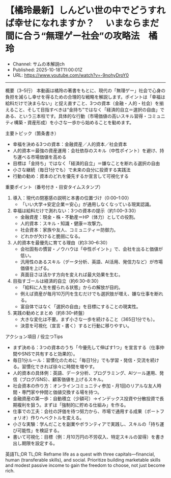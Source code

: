 # 【橘玲最新】しんどい世の中でどうすれば幸せになれますか？　 いまならまだ間に合う“無理ゲー社会”の攻略法　橘玲

- Channel: サムの本解説ch
- Published: 2025-10-18T11:00:01Z
- URL: https://www.youtube.com/watch?v=-9nohyDroY0

---

概要（3–5行）
本動画は橘玲の著書をもとに、現代の「無理ゲー」社会で心身の負担を減らし幸せを得るための合理的な戦略を解説します。ポイントは「幸福は給料だけで決まらない」と捉え直すこと、3つの資本（金融・人的・社会）を揃えること、そして目指すべきは“金持ち”ではなく「経済的自立＝選択の自由」である、という三本柱です。具体的な行動（市場価値の高いスキル習得・コミュニティ構築・資産形成）を小さな一歩から始めることを勧めます。

主要トピック（箇条書き）
- 幸福を決める3つの資本：金融資産／人的資本／社会資本  
- 人的資本＝最強の資産運用：会社依存のスキル（中性ポイント）を避け、持ち運べる市場価値を高める  
- 目標は「金持ち」ではなく「経済的自立」＝嫌なことを断れる選択の自由  
- 小さな継続（毎日1分でも）で未来の自分に投資する実践法  
- 行動の勧め：資本のどれを優先するか宣言して可視化する

重要ポイント（番号付き・目安タイムスタンプ）
1. 導入：現代の閉塞感の説明と本書の位置づけ（0:00–1:00）  
   - 「いい大学→安定企業＝安心」が通用しなくなっている現実認識。  
2. 幸福は給料だけで測れない：3つの資本の提示（約1:00–3:30）  
   - 金融資産：現金・株・不動産＝HP（体力）としての役割。  
   - 人的資本：スキル・知識・健康＝攻撃力。  
   - 社会資本：家族や友人、コミュニティ＝防御力。  
   - どれかが欠けると脆弱になる。  
3. 人的資本を最優先に育てる理由（約3:30–6:30）  
   - 会社固有の慣習・ノウハウは「中性ポイント」で、会社を出ると価値が低い。  
   - 汎用性のあるスキル（データ分析、英語、AI活用、発信力など）が市場価値を上げる。  
   - 真面目さは活かす方向を変えれば最大効果を生む。  
4. 目指すゴールは経済的自立（約6:30–8:30）  
   - 「給料に人生を握られる状態」からの解放が目的。  
   - 例えば資産が毎月10万円を生むだけでも選択肢が増え、嫌な仕事を断れる。  
   - 富自体ではなく「選択の自由」を目標にすることの現実性。  
5. 実践の勧めとまとめ（約8:30–終盤）  
   - 大きな変化は不要。まず小さな一歩を続けること（365日1分でも）。  
   - 決意を可視化（宣言・書く）すると行動に移りやすい。

アクション項目 / 役立つTips
- まず決める：3つの資本のうち「今優先して伸ばす1つ」を宣言する（仕事仲間やSNSで共有すると効果的）。  
- 毎日1分ルール：習慣化のために「毎日1分」でも学習・発信・交流を続ける。習慣化できれば徐々に時間を増やす。  
- 人的資本の具体例：英語、データ分析、プログラミング、AIツール運用、発信（ブログ/SNS）、顧客価値を上げるスキル。  
- 社会資本の作り方：オンラインコミュニティ参加・月1回のリアルな友人時間・専門家や仲間と価値交換する場を持つ。  
- 金融資産の第一歩：自動積立（少額可）→インデックス投資や分散投資で長期複利を狙う。まずは「強制的に貯める仕組み」を作る。  
- 仕事での工夫：会社の評価を待つ努力から、市場で通用する成果（ポートフォリオ）作りへベクトルを変える。  
- 小さな実験：学んだことを副業やボランティアで実践し、スキルの「持ち運び可能性」を検証する。  
- 書いて可視化：目標（例：月10万円の不労収入、特定スキルの習得）を書き出し期限を設定する。

英語TL;DR
TL;DR: Reframe life as a quest with three capitals—financial, human (transferable skills), and social. Prioritize building marketable skills and modest passive income to gain the freedom to choose, not just become rich.
